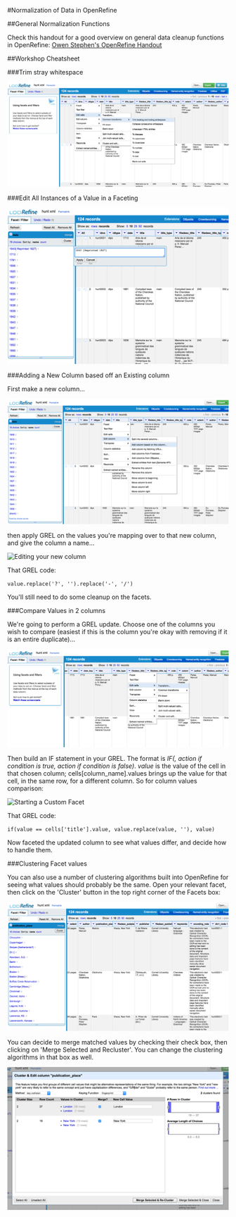 #Normalization of Data in OpenRefine

##General Normalization Functions

Check this handout for a good overview on general data cleanup functions in OpenRefine: [Owen Stephen's OpenRefine Handout](http://www.meanboyfriend.com/overdue_ideas/wp-content/uploads/2014/11/Introduction-to-OpenRefine-handout-CC-BY.pdf)

##Workshop Cheatsheet

###Trim stray whitespace

![Trimming whitespace on all values](../../Images/trimSpace.png)

###Edit All Instances of a Value in a Faceting

![Facet value editing](../../Images/facetEdit.png)

###Adding a New Column based off an Existing column

First make a new column...

![Adding a new column](../../Images/newCol.png)

then apply GREL on the values you're mapping over to that new column, and give the column a name...

![Editing your new column](../../Images/newColEdit.png)

That GREL code:

```
value.replace('?', '').replace('-', '/')
```

You'll still need to do some cleanup on the facets.

###Compare Values in 2 columns

We're going to perform a GREL update. Choose one of the columns you wish to compare (easiest if this is the column you're okay with removing if it is an entire duplicate)...

![Starting a GREL Update](../../Images/grelUpdate.png)

Then build an IF statement in your GREL. The format is *IF(<condition>, action if condition is true, action if condition is false)*. *value* is the value of the cell in that chosen column; cells[column_name].values brings up the value for that cell, in the same row, for a different column. So for column values comparison:

![Starting a Custom Facet](../../Images/colCompare.png)

That GREL code:

```
if(value == cells['title'].value, value.replace(value, ''), value)
```

Now faceted the updated column to see what values differ, and decide how to handle them.

###Clustering Facet values

You can also use a number of clustering algorithms built into OpenRefine for seeing what values should probably be the same. Open your relevant facet, then click on the 'Cluster' button in the top right corner of the Facets box:

![Starting a Custom Facet](../../Images/facets.png)

You can decide to merge matched values by checking their check box, then clicking on 'Merge Selected and Recluster'. You can change the clustering algorithms in that box as well.

![Starting a Custom Facet](../../Images/cluster.png)
